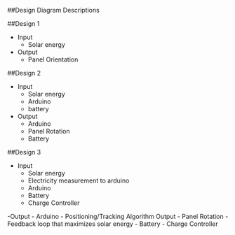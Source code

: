 ##Design Diagram Descriptions

##Design 1
  - Input 
    - Solar energy
  - Output
    - Panel Orientation

##Design 2
  - Input 
    - Solar energy
    - Arduino
    - battery
  - Output
    - Arduino
    - Panel Rotation
    - Battery

##Design 3
  - Input
    - Solar energy
    - Electricity measurement to arduino
    - Arduino
    - Battery
    - Charge Controller

  -Output
    - Arduino
    - Positioning/Tracking Algorithm Output
    - Panel Rotation
    - Feedback loop that maximizes solar energy
    - Battery
    - Charge Controller
